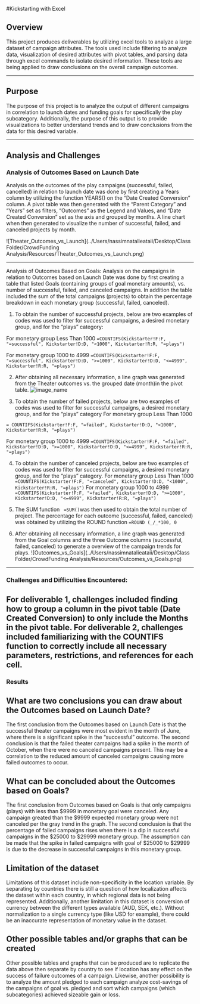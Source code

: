 #Kickstarting with Excel

## Overview 
This project produces deliverables by utilizing excel tools to analyze a large dataset of campaign attributes. The tools used include filtering to analyze data, visualization of desired attributes with pivot tables, and parsing data through excel commands to isolate desired information. These tools are being applied to draw conclusions on the overall campaign outcomes.

---
 ## Purpose 
The purpose of this project is to analyze the output of different campaigns in correlation to launch dates and funding goals for specifically the play subcategory. Additionally, the purpose of this output is to provide visualizations to better understand trends and to draw conclusions from the data for this desired variable. 
 
---
## Analysis and Challenges

### Analysis of Outcomes Based on Launch Date
Analysis on the outcomes of the play campaigns (successful, failed, cancelled) in relation to launch date was done by first creating a Years column by utilizing the function YEARS() on the “Date Created Conversion” column. A pivot table was then generated with the “Parent Category” and “Years” set as filters, “Outcomes” as the Legend and Values, and “Date Created Conversion” set as the axis and grouped by months. A line chart when then generated to visualize the number of successful, failed, and canceled projects by month.  

![Theater_Outcomes_vs_Launch](../Users/nassimnatalieataii/Desktop/Class Folder/CrowdFunding Analysis/Resources/Theater_Outcomes_vs_Launch.png)

---
  Analysis of Outcomes Based on Goals: 
 Analysis on the campaigns in relation to Outcomes based on Launch Date was done by first creating a table that listed Goals (containing groups of goal monetary amounts), vs. number of successful, failed, and canceled campaigns. In addition the table included the sum of the total campaigns (projects) to obtain the percentage breakdown in each monetary group (successful, failed, canceled). 

 1. To obtain the number of successful projects, below are two examples of codes was used to filter for successful campaigns, a desired monetary group, and for the “plays” category:
 
For monetary group Less Than 1000 
`=COUNTIFS(Kickstarter!F:F, "=successful", Kickstarter!D:D, "<1000", Kickstarter!R:R, "=plays")`

For monetary group 1000 to 4999
`=COUNTIFS(Kickstarter!F:F, "=successful", Kickstarter!D:D, ">=1000", Kickstarter!D:D, "<=4999", Kickstarter!R:R, "=plays")`

2. After obtaining all necessary information, a line graph was generated from the Theater outcomes vs. the grouped date (month)in the pivot table.
![image_name](path/to/image_name.png)

 3. To obtain the number of failed projects, below are two examples of codes was used to filter for successful campaigns, a desired monetary group, and for the “plays” category
For monetary group Less Than 1000 

`= COUNTIFS(Kickstarter!F:F, "=failed", Kickstarter!D:D, "<1000", Kickstarter!R:R, "=plays")`

For monetary group 1000 to 4999
`=COUNTIFS(Kickstarter!F:F, "=failed", Kickstarter!D:D, ">=1000", Kickstarter!D:D, "<=4999", Kickstarter!R:R, "=plays")`

4.  To obtain the number of canceled projects, below are two examples of codes was used to filter for successful campaigns, a desired monetary group, and for the “plays” category.
For monetary group Less Than 1000 
` =COUNTIFS(Kickstarter!F:F, "=canceled", Kickstarter!D:D, "<1000", Kickstarter!R:R, "=plays")`
For monetary group 1000 to 4999
`=COUNTIFS(Kickstarter!F:F, "=failed", Kickstarter!D:D, ">=1000", Kickstarter!D:D, "<=4999", Kickstarter!R:R, "=plays")`

5. The SUM function ` =SUM()`was then used to obtain the total number of project. The percentage for each outcome (successful, failed, canceled) was obtained by utilizing the ROUND function `=ROUND (_/_*100, 0`


6. After obtaining all necessary information, a line graph was generated from the Goal columns and the three Outcome columns (successful, failed, canceled) to generate a overview of the campaign trends for plays. 
![Outcomes_vs_Goals](../Users/nassimnatalieataii/Desktop/Class Folder/CrowdFunding Analysis/Resources/Outcomes_vs_Goals.png)

---
### Challenges and Difficulties Encountered: 
For deliverable 1, challenges included finding how to group a column in the pivot table (Date Created Conversion) to only include the Months in the pivot table. 
For deliverable 2, challenges included familiarizing with the COUNTIFS function to correctly include all necessary parameters, restrictions, and references for each cell. 
---
### Results

## What are two conclusions you can draw about the Outcomes based on Launch Date?
The first conclusion from the Outcomes based on Launch Date is that the successful theater  campaigns were most evident in the month of June, where there is a significant spike in the “successful” outcome. 
The second conclusion is that the failed theater campaigns had a spike in the month of October, when there were no canceled campaigns present. This may be a correlation to the reduced amount of canceled campaigns causing more failed outcomes to occur. 

## What can be concluded about the Outcomes based on Goals?
The first conclusion from Outcomes based on Goals is that only campaigns (plays) with less than $9999 in monetary goal were canceled. Any campaign greated than the $9999 expected monetary group were not canceled per the gray  trend in the graph. 
The second conclusion is that the percentage of failed campaigns rises when there is a dip in successful campaigns in the $25000 to $29999 monetary group. The assumption can be made that the spike in failed campaigns with goal of $25000 to $29999 is due to the decrease in successful campaigns in this monetary group. 

## Limitation of the dataset
Limitations of this dataset include non-specificity in the location variable. By separating by countries there is still a question of how localization affects the dataset within each country, in which regional data is not being represented. Additionally, another limitation in this dataset is conversion of currency between the different types available (AUD, SEK, etc.). Without normalization to a single currency type (like USD for example), there could be an inaccurate representation of monetary value in the dataset. 

## Other possible tables and/or graphs that can be created
Other possible tables and graphs that can be produced are to replicate the data above then separate by country to see if location has any effect on the success of failure outcomes of a campaign. Likewise, another possibility is to analyze the amount pledged to each campaign analyze cost-savings of the campaigns of goal vs. pledged and sort which campaigns (which subcategories) achieved sizeable gain or loss.  

